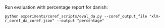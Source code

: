 Run evaluation with percentage report for danish: 
```
python experiments/coref_scripts/eval_da.py --coref_output_file "xlm-r_coref_da_coref.json" --output "percentage" 
```

